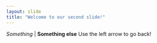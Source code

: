 ```yaml
---
layout: slide
title: "Welcome to our second slide!"
---
```

*Something* | **Something else**
Use the left arrow to go back!
